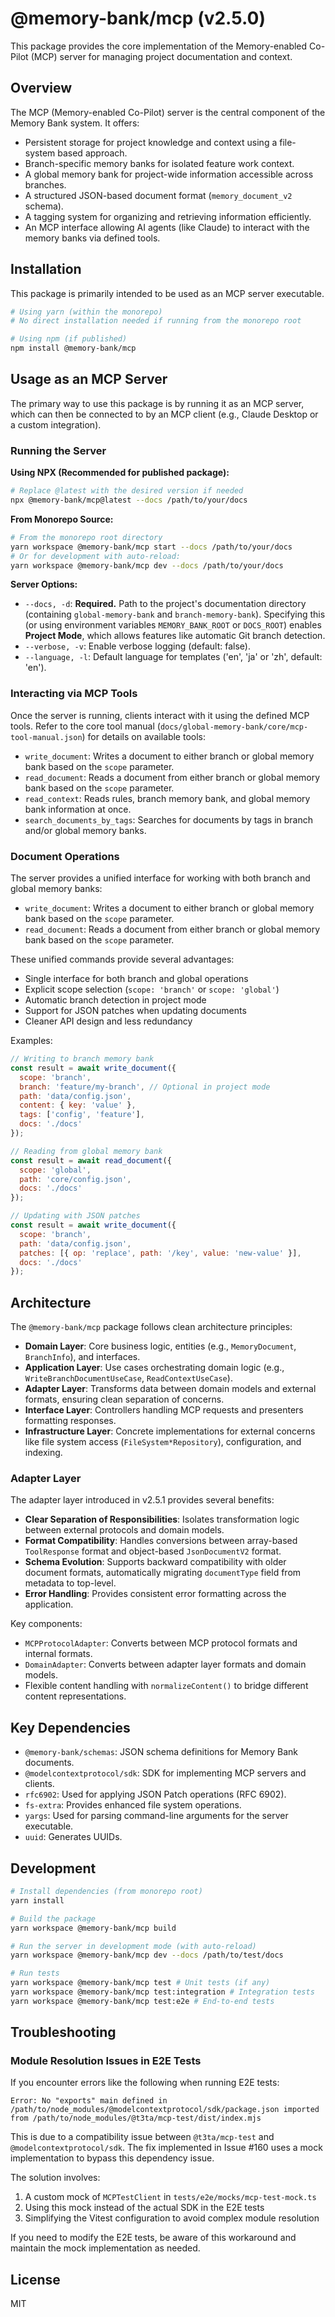# @memory-bank/mcp (v2.5.0)

This package provides the core implementation of the Memory-enabled Co-Pilot (MCP) server for managing project documentation and context.

## Overview

The MCP (Memory-enabled Co-Pilot) server is the central component of the Memory Bank system. It offers:

- Persistent storage for project knowledge and context using a file-system based approach.
- Branch-specific memory banks for isolated feature work context.
- A global memory bank for project-wide information accessible across branches.
- A structured JSON-based document format (`memory_document_v2` schema).
- A tagging system for organizing and retrieving information efficiently.
- An MCP interface allowing AI agents (like Claude) to interact with the memory banks via defined tools.

## Installation

This package is primarily intended to be used as an MCP server executable.

```bash
# Using yarn (within the monorepo)
# No direct installation needed if running from the monorepo root

# Using npm (if published)
npm install @memory-bank/mcp
```

## Usage as an MCP Server

The primary way to use this package is by running it as an MCP server, which can then be connected to by an MCP client (e.g., Claude Desktop or a custom integration).

### Running the Server

**Using NPX (Recommended for published package):**

```bash
# Replace @latest with the desired version if needed
npx @memory-bank/mcp@latest --docs /path/to/your/docs
```

**From Monorepo Source:**

```bash
# From the monorepo root directory
yarn workspace @memory-bank/mcp start --docs /path/to/your/docs
# Or for development with auto-reload:
yarn workspace @memory-bank/mcp dev --docs /path/to/your/docs
```

**Server Options:**

- `--docs, -d`: **Required.** Path to the project's documentation directory (containing `global-memory-bank` and `branch-memory-bank`). Specifying this (or using environment variables `MEMORY_BANK_ROOT` or `DOCS_ROOT`) enables **Project Mode**, which allows features like automatic Git branch detection.
- `--verbose, -v`: Enable verbose logging (default: false).
- `--language, -l`: Default language for templates ('en', 'ja' or 'zh', default: 'en').

### Interacting via MCP Tools

Once the server is running, clients interact with it using the defined MCP tools. Refer to the core tool manual (`docs/global-memory-bank/core/mcp-tool-manual.json`) for details on available tools:

- `write_document`: Writes a document to either branch or global memory bank based on the `scope` parameter.
- `read_document`: Reads a document from either branch or global memory bank based on the `scope` parameter.
- `read_context`: Reads rules, branch memory bank, and global memory bank information at once.
- `search_documents_by_tags`: Searches for documents by tags in branch and/or global memory banks.

### Document Operations

The server provides a unified interface for working with both branch and global memory banks:

- `write_document`: Writes a document to either branch or global memory bank based on the `scope` parameter.
- `read_document`: Reads a document from either branch or global memory bank based on the `scope` parameter.

These unified commands provide several advantages:
- Single interface for both branch and global operations
- Explicit scope selection (`scope: 'branch'` or `scope: 'global'`)
- Automatic branch detection in project mode
- Support for JSON patches when updating documents
- Cleaner API design and less redundancy

Examples:

```javascript
// Writing to branch memory bank
const result = await write_document({
  scope: 'branch',
  branch: 'feature/my-branch', // Optional in project mode
  path: 'data/config.json',
  content: { key: 'value' },
  tags: ['config', 'feature'],
  docs: './docs'
});

// Reading from global memory bank
const result = await read_document({
  scope: 'global',
  path: 'core/config.json',
  docs: './docs'
});

// Updating with JSON patches
const result = await write_document({
  scope: 'branch',
  path: 'data/config.json',
  patches: [{ op: 'replace', path: '/key', value: 'new-value' }],
  docs: './docs'
});
```

## Architecture

The `@memory-bank/mcp` package follows clean architecture principles:

- **Domain Layer**: Core business logic, entities (e.g., `MemoryDocument`, `BranchInfo`), and interfaces.
- **Application Layer**: Use cases orchestrating domain logic (e.g., `WriteBranchDocumentUseCase`, `ReadContextUseCase`).
- **Adapter Layer**: Transforms data between domain models and external formats, ensuring clean separation of concerns.
- **Interface Layer**: Controllers handling MCP requests and presenters formatting responses.
- **Infrastructure Layer**: Concrete implementations for external concerns like file system access (`FileSystem*Repository`), configuration, and indexing.

### Adapter Layer

The adapter layer introduced in v2.5.1 provides several benefits:

- **Clear Separation of Responsibilities**: Isolates transformation logic between external protocols and domain models.
- **Format Compatibility**: Handles conversions between array-based `ToolResponse` format and object-based `JsonDocumentV2` format.
- **Schema Evolution**: Supports backward compatibility with older document formats, automatically migrating `documentType` field from metadata to top-level.
- **Error Handling**: Provides consistent error formatting across the application.

Key components:
- `MCPProtocolAdapter`: Converts between MCP protocol formats and internal formats.
- `DomainAdapter`: Converts between adapter layer formats and domain models.
- Flexible content handling with `normalizeContent()` to bridge different content representations.

## Key Dependencies

- `@memory-bank/schemas`: JSON schema definitions for Memory Bank documents.
- `@modelcontextprotocol/sdk`: SDK for implementing MCP servers and clients.
- `rfc6902`: Used for applying JSON Patch operations (RFC 6902).
- `fs-extra`: Provides enhanced file system operations.
- `yargs`: Used for parsing command-line arguments for the server executable.
- `uuid`: Generates UUIDs.

## Development

```bash
# Install dependencies (from monorepo root)
yarn install

# Build the package
yarn workspace @memory-bank/mcp build

# Run the server in development mode (with auto-reload)
yarn workspace @memory-bank/mcp dev --docs /path/to/test/docs

# Run tests
yarn workspace @memory-bank/mcp test # Unit tests (if any)
yarn workspace @memory-bank/mcp test:integration # Integration tests
yarn workspace @memory-bank/mcp test:e2e # End-to-end tests
```

## Troubleshooting

### Module Resolution Issues in E2E Tests

If you encounter errors like the following when running E2E tests:

```
Error: No "exports" main defined in /path/to/node_modules/@modelcontextprotocol/sdk/package.json imported from /path/to/node_modules/@t3ta/mcp-test/dist/index.mjs
```

This is due to a compatibility issue between `@t3ta/mcp-test` and `@modelcontextprotocol/sdk`. The fix implemented in Issue #160 uses a mock implementation to bypass this dependency issue.

The solution involves:
1. A custom mock of `MCPTestClient` in `tests/e2e/mocks/mcp-test-mock.ts`
2. Using this mock instead of the actual SDK in the E2E tests
3. Simplifying the Vitest configuration to avoid complex module resolution

If you need to modify the E2E tests, be aware of this workaround and maintain the mock implementation as needed.

## License

MIT
